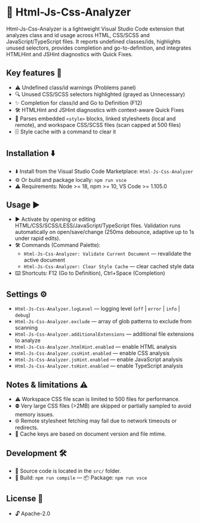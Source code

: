 # 🚀 Html-Js-Css-Analyzer

Html-Js-Css-Analyzer is a lightweight Visual Studio Code extension that analyzes class and id usage across HTML, CSS/SCSS and JavaScript/TypeScript files. It reports undefined classes/ids, highlights unused selectors, provides completion and go-to-definition, and integrates HTMLHint and JSHint diagnostics with Quick Fixes.

## Key features 🔎

- ⚠️ Undefined class/id warnings (Problems panel)
- 🔍 Unused CSS/SCSS selectors highlighted (grayed as Unnecessary)
- ✨ Completion for class/id and Go to Definition (F12)
- 🛠️ HTMLHint and JSHint diagnostics with context-aware Quick Fixes
- 🔗 Parses embedded `<style>` blocks, linked stylesheets (local and remote), and workspace CSS/SCSS files (scan capped at 500 files)
- 🗄️ Style cache with a command to clear it

## Installation ⬇️

- ⬇️ Install from the Visual Studio Code Marketplace: `Html-Js-Css-Analyzer`
- ⚙️ Or build and package locally: `npm run vsce`
- ⚠️ Requirements: Node >= 18, npm >= 10, VS Code >= 1.105.0

## Usage ▶️

- ▶️ Activate by opening or editing HTML/CSS/SCSS/LESS/JavaScript/TypeScript files. Validation runs automatically on open/save/change (250ms debounce, adaptive up to 1s under rapid edits).
- 🛠️ Commands (Command Palette):
  - `Html-Js-Css-Analyzer: Validate Current Document` — revalidate the active document
  - `Html-Js-Css-Analyzer: Clear Style Cache` — clear cached style data
- ⌨️ Shortcuts: F12 (Go to Definition), Ctrl+Space (Completion)

## Settings ⚙️

- `Html-Js-Css-Analyzer.logLevel` — logging level (`off` | `error` | `info` | `debug`)
- `Html-Js-Css-Analyzer.exclude` — array of glob patterns to exclude from scanning
- `Html-Js-Css-Analyzer.additionalExtensions` — additional file extensions to analyze
- `Html-Js-Css-Analyzer.htmlHint.enabled` — enable HTML analysis
- `Html-Js-Css-Analyzer.cssHint.enabled` — enable CSS analysis
- `Html-Js-Css-Analyzer.jsHint.enabled` — enable JavaScript analysis
- `Html-Js-Css-Analyzer.tsHint.enabled` — enable TypeScript analysis

## Notes & limitations ⚠️

- ⚠️ Workspace CSS file scan is limited to 500 files for performance.
- ⛔ Very large CSS files (>2MB) are skipped or partially sampled to avoid memory issues.
- 🌐 Remote stylesheet fetching may fail due to network timeouts or redirects.
- 🧾 Cache keys are based on document version and file mtime.

## Development 🛠️

- 🧩 Source code is located in the `src/` folder.
- 🔧 Build: `npm run compile` — 📦 Package: `npm run vsce`


## License 📄

- 🔓 Apache-2.0